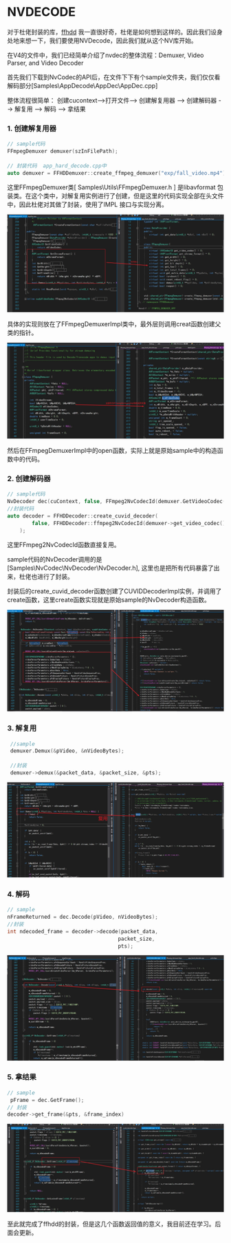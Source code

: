 # NVDECODE

对于杜佬封装的库，[ffhdd](https://github.com/BaofengZan/hard_decode_trt-windows/tree/main/src/ffhdd) 我一直很好奇，杜佬是如何想到这样的。因此我们设身处地来想一下，我们要使用NVDecode，因此我们就从这个NV库开始。

在V4的文件中，我们已经简单介绍了nvdec的整体流程：Demuxer, Video Parser, and Video Decoder

首先我们下载到NvCodec的API后，在文件下下有个sample文件夹，我们仅仅看解码部分[Samples\AppDecode\AppDec\AppDec.cpp]

整体流程很简单： 创建cucontext-->打开文件--> 创建解复用器 --> 创建解码器  -->  解复用 --> 解码 --> 拿结果

### 1. 创建解复用器

```cpp
// sample代码
FFmpegDemuxer demuxer(szInFilePath);

// 封装代码  app_hard_decode.cpp中
auto demuxer = FFHDDemuxer::create_ffmpeg_demuxer("exp/fall_video.mp4");
```

这里FFmpegDemuxer类[ Samples\Utils\FFmpegDemuxer.h ] 是libavformat 包装类。在这个类中，对解复用实例进行了创建，但是这里的代码实现全部在头文件中，因此杜佬对其做了封装，使用了IMPL 接口与实现分离。 

![](readme_img\v4_2_1.jpg)

具体的实现则放在了FFmpegDemuxerImpl类中，最外层则调用creat函数创建父类的指针。

![](readme_img\v4_2_2.jpg)

然后在FFmpegDemuxerImpl中的open函数，实际上就是原始sample中的构造函数中的代码。

### 2. 创建解码器

```cpp
// sample代码
NvDecoder dec(cuContext, false, FFmpeg2NvCodecId(demuxer.GetVideoCodec()), false, false, &cropRect, &resizeDim);
//封装代码
auto decoder = FFHDDecoder::create_cuvid_decoder(
        false, FFHDDecoder::ffmpeg2NvCodecId(demuxer->get_video_codec()), -1, 0
    );
```

这里FFmpeg2NvCodecId函数直接复用。

sample代码的NvDecoder调用的是[Samples\NvCodec\NvDecoder\NvDecoder.h],  这里也是把所有代码暴露了出来，杜佬也进行了封装。

封装后的create_cuvid_decoder函数创建了CUVIDDecoderImpl实例，并调用了create函数，这里create函数实现就是原始sample的NvDecoder构造函数。

![](readme_img\v4_2_3.jpg)

### 3. 解复用

```cpp
 //sample
 demuxer.Demux(&pVideo, &nVideoBytes);

 //封装
 demuxer->demux(&packet_data, &packet_size, &pts);
```

![](readme_img\v4_2_4.jpg)

### 4. 解码

```cpp
// sample
nFrameReturned = dec.Decode(pVideo, nVideoBytes);
//封装
int ndecoded_frame = decoder->decode(packet_data, 
                                    packet_size, 
                                    pts);
```

![](readme_img\v4_2_5.jpg)

### 5. 拿结果

```cpp
// sample
 pFrame = dec.GetFrame();
// 封装
decoder->get_frame(&pts, &frame_index) 
```

![](readme_img\v4_2_6.jpg)

至此就完成了ffhdd的封装，但是这几个函数返回值的意义，我目前还在学习。后面会更新。
